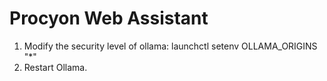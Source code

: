 # Procyon Web Assistant

1. Modify the security level of ollama: launchctl setenv OLLAMA_ORIGINS "*"
2. Restart Ollama. 
